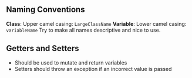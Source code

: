 ## Naming Conventions
**Class**: Upper camel casing: `LargeClassName`
**Variable**: Lower camel casing: `variableName`
Try to make all names descriptive and nice to use.

## Getters and Setters
- Should be used to mutate and return variables
- Setters should throw an exception if an incorrect value is passed